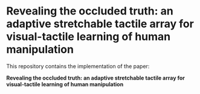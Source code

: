 # Revealing the occluded truth: an adaptive stretchable tactile array for visual-tactile learning of human manipulation
This repository contains the implementation of the paper:

**Revealing the occluded truth: an adaptive stretchable tactile array for visual-tactile learning of human manipulation**
